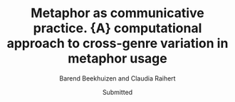 ---
author: Barend Beekhuizen and Claudia Raihert
date: Submitted
title: Metaphor as communicative practice. {A} computational approach to cross-genre variation in metaphor usage
category: journal
journal: Metaphor and Symbol
---